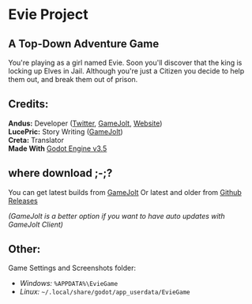 # Evie Project
## A Top-Down Adventure Game
You're playing as a girl named Evie. Soon you'll discover that the king is locking up Elves in Jail. Although you're just a Citizen you decide to help them out, and break them out of prison.
## Credits:
**Andus:** Developer ([Twitter](https://twitter.com/anduseee), [GameJolt](https://gamejolt.com/@Andusee), [Website](https://andus.dev/))</br>
**LucePric:** Story Writing ([GameJolt](https://gamejolt.com/@LucePric))</br>
**Creta:** Translator</br>
**Made With** [Godot Engine v3.5](https://godotengine.org/)
## where download ;-;?
You can get latest builds from [GameJolt](https://gamejolt.com/games/projectevie/699766)
Or latest and older from [Github Releases](https://github.com/LnlyPie/Evie/releases)

_(GameJolt is a better option if you want to have auto updates with GameJolt Client)_
## Other:
Game Settings and Screenshots folder:
 - _Windows:_ `%APPDATA%\EvieGame`
 - _Linux:_ `~/.local/share/godot/app_userdata/EvieGame`
